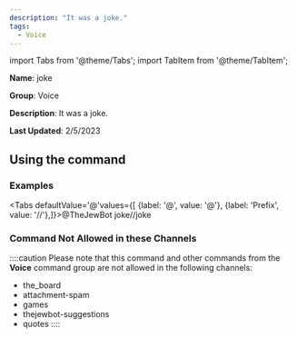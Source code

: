 ```yaml
---
description: "It was a joke."
tags:
  - Voice
---
```

import Tabs from '@theme/Tabs';
import TabItem from '@theme/TabItem';

**Name**: joke

**Group**: Voice

**Description**: It was a joke.

**Last Updated**: 2/5/2023

## Using the command

### Examples
<Tabs defaultValue='@'values={[ {label: '@', value: '@'}, {label: 'Prefix', value: '//'},]}><TabItem value='@'>@TheJewBot joke</TabItem><TabItem value='//'>//joke</TabItem></Tabs>

### Command Not Allowed in these Channels
::::caution Please note that this command and other commands from the **Voice** command group are not allowed in the following channels:
- the_board
- attachment-spam
- games
- thejewbot-suggestions
- quotes
::::